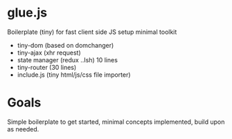 # glue.js

Boilerplate (tiny) for fast client side JS setup minimal toolkit

* tiny-dom (based on domchanger)
* tiny-ajax (xhr request)
* state manager (redux ..Ish) 10 lines
* tiny-router (30 lines)
* include.js (tiny html/js/css file importer)


# Goals
 Simple boilerplate to get started, minimal concepts implemented, build upon as needed.
